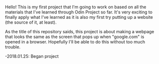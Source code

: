 Hello! This is my first project that I'm going to work on based on all the materials that I've learned through Odin Project so far.
It's very exciting to finally apply what I've learned as it is also my first try putting up a website (the source of it, at least).

As the title of this repository saids, this project is about making a webpage that looks the same as the screen that pops up when "google.com" is opened in a browser. Hopefully I'll be able to do this without too much trouble.

-2018.01.25: Began project
